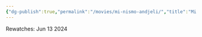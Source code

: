 ```yaml
---
{"dg-publish":true,"permalink":"/movies/mi-nismo-andjeli/","title":"Mi Nismo Andjeli"}
---
```



Rewatches: Jun 13 2024